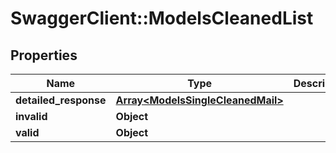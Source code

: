 # SwaggerClient::ModelsCleanedList

## Properties
Name | Type | Description | Notes
------------ | ------------- | ------------- | -------------
**detailed_response** | [**Array&lt;ModelsSingleCleanedMail&gt;**](ModelsSingleCleanedMail.md) |  | [optional] 
**invalid** | **Object** |  | [optional] 
**valid** | **Object** |  | [optional] 


